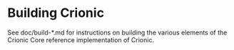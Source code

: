 Building Crionic
================

See doc/build-*.md for instructions on building the various
elements of the Crionic Core reference implementation of Crionic.
